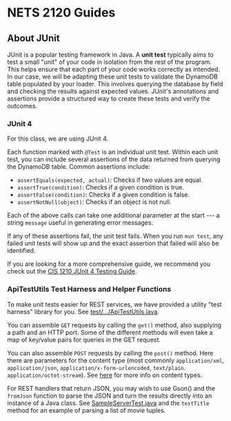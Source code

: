 # NETS 2120 Guides

## About JUnit

JUnit is a popular testing framework in Java. A **unit test** typically aims to test a small "unit" of your code in
isolation from the rest of the program. This helps ensure that each part of your code works correctly as intended. In
our case, we will be adapting these unit tests to validate the DynamoDB table populated by your loader. This involves
querying the database by field and checking the results against expected values. JUnit's annotations and assertions
provide a structured way to create these tests and verify the outcomes. 

### JUnit 4

For this class, we are using JUnit 4.

Each function marked with `@Test` is an individual unit test. Within each unit test, you can include several assertions
of the data returned from querying the DynamoDB table. Common assertions include:

- `assertEquals(expected, actual)`: Checks if two values are equal.
- `assertTrue(condition)`: Checks if a given condition is true.
- `assertFalse(condition)`: Checks if a given condition is false.
- `assertNotNull(object)`: Checks if an object is not null.

Each of the above calls can take one additional parameter at the start --- a string `message` useful in generating error messages.

If any of these assertions fail, the unit test fails. When you run `mvn test`, any failed unit tests will show up and
the exact assertion that failed will also be identified.

If you are looking for a more comprehensive guide, we recommend you check out
the [CIS 1210 JUnit 4 Testing Guide](https://www.cis.upenn.edu/~cis1210/current/testing_guide.html).

### ApiTestUtils Test Harness and Helper Functions

To make unit tests easier for REST services, we have provided a utility "test harness" library for you.  See [test/.../ApiTestUtils.java](src/test/java/edu/upenn/cis/nets2120/util/ApiTestUtils.java).

You can assemble `GET` requests by calling the `get()` method, also supplying a path and an HTTP port.  Some of the different methods will even take a map of key/value pairs for queries in the GET request.

You can also assemble `POST` requests by calling the `post()` method. Here there are parameters for the content type (most commonly `application/xml`, `application/json`, `application/x-form-urlencoded`, `text/plain`. `application/octet-stream`).  See [here](https://developer.mozilla.org/en-US/docs/Web/HTTP/MIME_types/Common_types) for more info on content types.

For REST handlers that return JSON, you may wish to use Gson() and the `fromJson` function to parse the JSON and turn the results directly into an instance of a Java class.  See [SampleServerTest.java](src/test/java/edu/upenn/cis/nets2120/SampleServerTest.java) and the `testTitle` method for an example of parsing a list of movie tuples.
